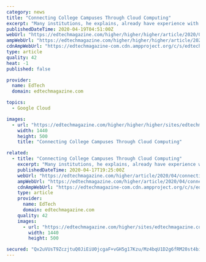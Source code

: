 ```yaml
---
category: news
title: "Connecting College Campuses Through Cloud Computing"
excerpt: "Many institutions, he explains, already have experience with free or low-cost cloud-based tools like Google G Suite for Education and Microsoft 365. “And now,” Blaisdell says, “they’re kind of moving into the next phase, with solutions in areas like user management and human resources.” Most U.S. colleges and universities have ..."
publishedDateTime: 2020-04-19T04:51:00Z
webUrl: "https://edtechmagazine.com/higher/higher/higher/article/2020/04/connecting-college-campuses-through-cloud-computing"
ampWebUrl: "https://edtechmagazine.com/higher/higher/higher/article/2020/04/connecting-college-campuses-through-cloud-computing?amp"
cdnAmpWebUrl: "https://edtechmagazine-com.cdn.ampproject.org/c/s/edtechmagazine.com/higher/higher/higher/article/2020/04/connecting-college-campuses-through-cloud-computing?amp"
type: article
quality: 42
heat: -1
published: false

provider:
  name: EdTech
  domain: edtechmagazine.com

topics:
  - Google Cloud

images:
  - url: "https://edtechmagazine.com/higher/higher/higher/sites/edtechmagazine.com.higher/files/styles/cdw_hero/public/articles/%5Bcdw_tech_site%3Afield_site_shortname%5D/202004/HET_Q220_Feature_Hayhurst_Hero.jpg?itok=lAMZUI1F"
    width: 1440
    height: 500
    title: "Connecting College Campuses Through Cloud Computing"

related:
  - title: "Connecting College Campuses Through Cloud Computing"
    excerpt: "Many institutions, he explains, already have experience with free or low-cost cloud-based tools like Google G Suite for Education and Microsoft 365. “And now,” Blaisdell says, “they’re kind of moving into the next phase, with solutions in areas like user management and human resources.” Most U.S. colleges and universities have ..."
    publishedDateTime: 2020-04-17T19:25:00Z
    webUrl: "https://edtechmagazine.com/higher/article/2020/04/connecting-college-campuses-through-cloud-computing"
    ampWebUrl: "https://edtechmagazine.com/higher/article/2020/04/connecting-college-campuses-through-cloud-computing?amp"
    cdnAmpWebUrl: "https://edtechmagazine-com.cdn.ampproject.org/c/s/edtechmagazine.com/higher/article/2020/04/connecting-college-campuses-through-cloud-computing?amp"
    type: article
    provider:
      name: EdTech
      domain: edtechmagazine.com
    quality: 42
    images:
      - url: "https://edtechmagazine.com/higher/sites/edtechmagazine.com.higher/files/styles/cdw_hero/public/articles/%5Bcdw_tech_site%3Afield_site_shortname%5D/202004/HET_Q220_Feature_Hayhurst_Hero.jpg?itok=lAMZUI1F"
        width: 1440
        height: 500

secured: "Qx2uVUsT9ZczjtuQ0JiEiU0jcgaF+vGH5g17Kzu/Mz4bqU1D2g6fRM20st4biIplIPZVe72nv4/DqR8e0mLCEN0/b6tzDfGNieiI28mEjFbfQMUFNmvdBMKM+FNZBwVMvOKr8h+Vi4smxDuHraWthI/jpXeOwW14TqN7DTPgw3RhAUnjQA0d8gqyDnLbxMTz+5nBl2EAACF+MEM3O7P89xWGzu7dxGhnt6fDzQu1dX0cLbzLVFgidvRzVscXLVYbOa56PXjZydfhVp5w2GtX0+00Q56l3VD4VuKAHz5iRMdYwnLKHWQCikFgtUEL5lI+Y2fMOvCnJ6SwnYj4vOUjWNA6E/mCLNdsiRVN+32dCt3HMUx9lQW3PRaN+pKXxWwU15pbnWW2uyUfMBSIJivTYQ9Iy0dAUcDtz9Qz7AEiN2wfGbQmVsj9kI7MdbKO5cXrZ+d1eF59eXf8zmzwvJNad+f+RMilm72mVk7sxP9faCk=;9T3G/fO7QfPnHYBFBv1IBw=="
---
```


